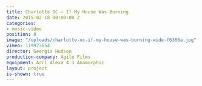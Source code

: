 ```yaml
---
title: Charlotte OC — If My House Was Burning
date: 2015-02-18 00:00:00 Z
categories:
- music-video
position: 8
image: "/uploads/charlotte-oc-if-my-house-was-burning-wide-f6366a.jpg"
vimeo: 119973654
director: Georgia Hudson
production-company: Agile Films
equipment: Arri Alexa 4:3 Anamorphic
layout: project
is-shown: true
---
```


